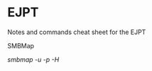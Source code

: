 # EJPT
Notes and commands cheat sheet for the EJPT


SMBMap

*smbmap -u <username> -p <password> -H <IP address>*
